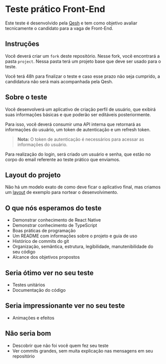 # Teste prático Front-End

Este teste é desenvolvido pela [Qesh](https://www.linkedin.com/company/qesh-payments/) e tem como objetivo avaliar tecnicamente o candidato para a vaga de Front-End.


## **Instruções**

Você deverá criar um `fork` deste repositório. Nesse fork, você encontrará a pasta `project`. Nessa pasta terá um projeto base que deve ser usado para o teste.

Você terá 48h para finalizar o teste e caso esse prazo não seja cumprido, a candidatura não será mais acompanhada pela Qesh.

## **Sobre o teste**

Você desenvolverá um aplicativo de criação perfil de usuário, que exibirá suas informações básicas e que poderão ser editáveis posteriormente.

Para isso, você deverá consumir uma API interna que retornará as informações do usuário, um token de autenticação e um refresh token.

> **Nota:** O token de autenticação é necessários para acessar as informações do usuário.

Para realização do login, será criado um usuário e senha, que estão no corpo do email referente ao teste prático que enviamos.

## **Layout do projeto**

Não há um modelo exato de como deve ficar o aplicativo final, mas criamos um [layout](https://www.figma.com/file/4Ple8UryWHXW3K0OiKUAJM/teste-mobile?node-id=6461%3A46765) de exemplo para nortear o desenvolvimento.

## **O que nós esperamos do teste**

- Demonstrar conhecimento de React Native
- Demonstrar conhecimento de TypeScript
- Boas práticas de programação
- Um README com informações sobre o projeto e guia de uso
- Histórico de commits do git
- Organização, semântica, estrutura, legibilidade, manutenibilidade do seu código
- Alcance dos objetivos propostos

## **Seria ótimo ver no seu teste**

- Testes unitários
- Documentação do código

## **Seria impressionante ver no seu teste**

- Animações e efeitos

## **Não seria bom**

- Descobrir que não foi você quem fez seu teste
- Ver commits grandes, sem muita explicação nas mensagens em seu repositório
